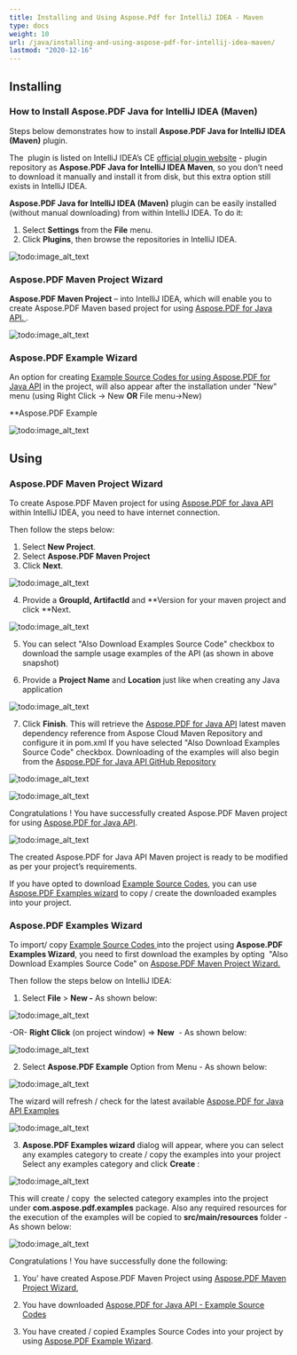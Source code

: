 ```yaml
---
title: Installing and Using Aspose.Pdf for IntelliJ IDEA - Maven
type: docs
weight: 10
url: /java/installing-and-using-aspose-pdf-for-intellij-idea-maven/
lastmod: "2020-12-16"
---
```



## Installing

### How to Install Aspose.PDF Java for IntelliJ IDEA (Maven)
Steps below demonstrates how to install **Aspose.PDF Java for IntelliJ IDEA (Maven)** plugin.

The  plugin is listed on IntelliJ IDEA’s CE [official plugin website](https://goo.gl/z06gC0) - plugin repository as **Aspose.PDF Java for IntelliJ IDEA Maven**, so you don’t need to download it manually and install it from disk, but this extra option still exists in IntelliJ IDEA.

**Aspose.PDF Java for IntelliJ IDEA (Maven)** plugin can be easily installed (without manual downloading) from within IntelliJ IDEA. To do it:

1. Select **Settings** from the **File** menu.
2. Click **Plugins**, then browse the repositories in IntelliJ IDEA. 

![todo:image_alt_text](http://i.imgur.com/NDZtoKw.jpg)

### Aspose.PDF Maven Project Wizard

**Aspose.PDF Maven Project** – into IntelliJ IDEA, which will enable you to create Aspose.PDF Maven based project for using [Aspose.PDF for Java API. ](http://goo.gl/bfok4I). 

![todo:image_alt_text](http://i.imgur.com/hd2mYnW.jpg)

### Aspose.PDF Example Wizard

An option for creating [Example Source Codes for using Aspose.PDF for Java API](https://goo.gl/cPAbJM) in the project, will also appear after the installation under "New" menu (using Right Click -> New **OR** File menu->New) 

**Aspose.PDF Example

![todo:image_alt_text](http://i.imgur.com/l2oGUBW.jpg)

## Using

### Aspose.PDF Maven Project Wizard

To create Aspose.PDF Maven project for using [Aspose.PDF for Java API](http://goo.gl/bfok4I) within IntelliJ IDEA, you need to have internet connection.

Then follow the steps below:

1. Select **New Project**.
2. Select **Aspose.PDF Maven Project**
3. Click **Next**.

![todo:image_alt_text](http://i.imgur.com/hd2mYnW.jpg)

4. Provide a **GroupId, ArtifactId** and **Version
for your maven project and click **Next.

![todo:image_alt_text](http://i.imgur.com/aNlx0Qe.jpg)

5. You can select "Also Download Examples Source Code" checkbox to download the sample usage examples of the API (as shown in above snapshot)

6. Provide a **Project Name** and **Location** just like when creating any Java application


![todo:image_alt_text](http://i.imgur.com/8VEeFun.jpg)


7. Click **Finish**.
This will retrieve the [Aspose.PDF for Java API](http://goo.gl/bfok4I) latest maven dependency reference from Aspose Cloud Maven Repository and configure it in pom.xml
If you have selected "Also Download Examples Source Code" checkbox. Downloading of the examples will also begin from the [Aspose.PDF for Java API GitHub Repository](https://goo.gl/cPAbJM)

![todo:image_alt_text](http://i.imgur.com/bG2mdam.jpg)

![todo:image_alt_text](http://i.imgur.com/aNYhLl5.jpg)

Congratulations !  You have successfully created Aspose.PDF Maven project for using [Aspose.PDF for Java API](http://goo.gl/bfok4I).

![todo:image_alt_text](http://i.imgur.com/UJlSbuM.jpg)

The created Aspose.PDF for Java API Maven project is ready to be modified as per your project’s requirements.

If you have opted to download [Example Source Codes](https://goo.gl/cPAbJM), you can use [Aspose.PDF Examples wizard](http://www.aspose.com/docs/display/pdfjava/4.2.2.2+Aspose.PDF+Examples+Wizard) to copy / create the downloaded examples into your project.

### Aspose.PDF Examples Wizard
To import/ copy [Example Source Codes ](https://goo.gl/cPAbJM)into the project using **Aspose.PDF Examples Wizard**, you need to first download the examples by opting  "Also Download Examples Source Code" on [Aspose.PDF Maven Project Wizard.](http://www.aspose.com/docs/display/pdfjava/4.2.2.1+Aspose.PDF+Maven+Project+Wizard)

Then follow the steps below on IntelliJ IDEA:

1. Select **File** > **New -** As shown below: 

![todo:image_alt_text](http://i.imgur.com/N8tT9Q0.jpg)


-OR- **Right Click** (on project window) => **New**  - As shown below: 

![todo:image_alt_text](http://i.imgur.com/aUBWkhp.jpg)


2. Select **Aspose.PDF Example** Option from Menu - As shown below: 

![todo:image_alt_text](http://i.imgur.com/hvH2V0m.jpg)


The wizard will refresh / check for the latest available [Aspose.PDF for Java API Examples](https://goo.gl/cPAbJM) 

![todo:image_alt_text](http://i.imgur.com/5PZwsuq.jpg)


3. **Aspose.PDF Examples wizard** dialog will appear, where you can select any examples category to create / copy the examples into your project
Select any examples category and click **Create** : 

![todo:image_alt_text](http://i.imgur.com/l2oGUBW.jpg)


This will create / copy  the selected category examples into the project under **com.aspose.pdf.examples** package.
Also any required resources for the execution of the examples will be copied to **src/main/resources** folder - As shown below:

![todo:image_alt_text](http://i.imgur.com/8GQL3Yb.jpg)

Congratulations ! You have successfully done the following:

 1. You' have created Aspose.PDF Maven Project using [Aspose.PDF Maven Project Wizard](http://www.aspose.com/docs/display/pdfjava/4.2.2.1+Aspose.PDF+Maven+Project+Wizard),

2. You have downloaded [Aspose.PDF for Java API - Example Source Codes](https://goo.gl/cPAbJM)
3. You have created / copied Examples Source Codes into your project by using [Aspose.PDF Example Wizard](http://www.aspose.com/docs/display/pdfjava/4.2.2.2+Aspose.PDF+Examples+Wizard).

